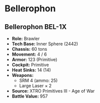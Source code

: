 # Bellerophon
## Bellerophon BEL-1X
- **Role:** Brawler
- **Tech Base:** Inner Sphere (2442)
- **Chassis:** 60 tons
- **Movement:** 4 / 6
- **Armor:** 123 (Primitive)
- **Cockpit:** Primitive
- **Heat Sinks:** 14 (14)
- **Weapons:**
  - SRM 4 (ammo: 25)
  - Large Laser × 2
- **Source:** XTRO Primitives III - Age of War
- **Battle Value:** 957


